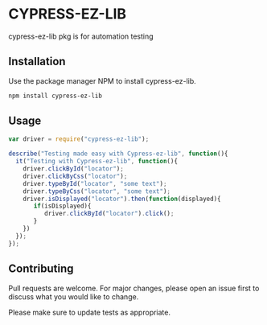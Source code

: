 # CYPRESS-EZ-LIB

cypress-ez-lib pkg is for automation testing 

## Installation

Use the package manager NPM to install cypress-ez-lib.

```bash
npm install cypress-ez-lib
```
## Usage

```javascript
var driver = require("cypress-ez-lib");

describe("Testing made easy with Cypress-ez-lib", function(){
  it("Testing with Cypress-ez-lib", function(){
    driver.clickById("locator");
    driver.clickByCss("locator");
    driver.typeById("locator", "some text");
    driver.typeByCss("locator", "some text");
    driver.isDisplayed("locator").then(function(displayed){
       if(isDisplayed){
          driver.clickById("locator").click();
       }
    })
  });
});
```

## Contributing
Pull requests are welcome. For major changes, please open an issue first to discuss what you would like to change.

Please make sure to update tests as appropriate.